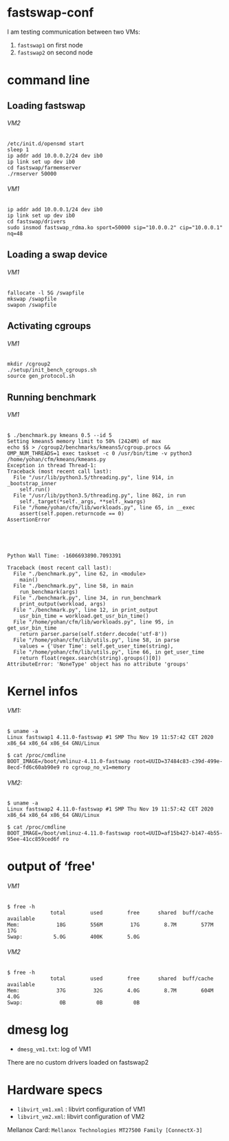 # fastswap-conf

I am testing communication between two VMs:
1. `fastswap1` on first node
2. `fastswap2` on second node

# command line

## Loading fastswap

###### VM2
```
/etc/init.d/opensmd start
sleep 1
ip addr add 10.0.0.2/24 dev ib0
ip link set up dev ib0
cd fastswap/farmemserver
./rmserver 50000
```

###### VM1
```
ip addr add 10.0.0.1/24 dev ib0
ip link set up dev ib0
cd fastswap/drivers
sudo insmod fastswap_rdma.ko sport=50000 sip="10.0.0.2" cip="10.0.0.1" nq=48
```

## Loading a swap device

###### VM1
```
fallocate -l 5G /swapfile
mkswap /swapfile
swapon /swapfile
```

## Activating cgroups

###### VM1
```
mkdir /cgroup2
./setup/init_bench_cgroups.sh
source gen_protocol.sh
```

## Running benchmark

###### VM1
```
$ ./benchmark.py kmeans 0.5 --id 5
Setting kmeans5 memory limit to 50% (2424M) of max
echo $$ > /cgroup2/benchmarks/kmeans5/cgroup.procs && OMP_NUM_THREADS=1 exec taskset -c 0 /usr/bin/time -v python3 /home/yohan/cfm/kmeans/kmeans.py
Exception in thread Thread-1:
Traceback (most recent call last):
  File "/usr/lib/python3.5/threading.py", line 914, in _bootstrap_inner
    self.run()
  File "/usr/lib/python3.5/threading.py", line 862, in run
    self._target(*self._args, **self._kwargs)
  File "/home/yohan/cfm/lib/workloads.py", line 65, in __exec
    assert(self.popen.returncode == 0)
AssertionError





Python Wall Time: -1606693890.7093391

Traceback (most recent call last):
  File "./benchmark.py", line 62, in <module>
    main()
  File "./benchmark.py", line 58, in main
    run_benchmark(args)
  File "./benchmark.py", line 34, in run_benchmark
    print_output(workload, args)
  File "./benchmark.py", line 12, in print_output
    usr_bin_time = workload.get_usr_bin_time()
  File "/home/yohan/cfm/lib/workloads.py", line 95, in get_usr_bin_time
    return parser.parse(self.stderr.decode('utf-8'))
  File "/home/yohan/cfm/lib/utils.py", line 58, in parse
    values = {'User Time': self.get_user_time(string),
  File "/home/yohan/cfm/lib/utils.py", line 66, in get_user_time
    return float(regex.search(string).groups()[0])
AttributeError: 'NoneType' object has no attribute 'groups'
```

# Kernel infos
 
###### VM1:
```
$ uname -a
Linux fastswap1 4.11.0-fastswap #1 SMP Thu Nov 19 11:57:42 CET 2020 x86_64 x86_64 x86_64 GNU/Linux
```
```
$ cat /proc/cmdline
BOOT_IMAGE=/boot/vmlinuz-4.11.0-fastswap root=UUID=37484c83-c39d-499e-8ecd-fd6c60ab90e9 ro cgroup_no_v1=memory
```

###### VM2:
```
$ uname -a
Linux fastswap2 4.11.0-fastswap #1 SMP Thu Nov 19 11:57:42 CET 2020 x86_64 x86_64 x86_64 GNU/Linux
```
```
$ cat /proc/cmdline
BOOT_IMAGE=/boot/vmlinuz-4.11.0-fastswap root=UUID=af15b427-b147-4b55-95ee-41cc859ced6f ro
```

# output of ‘free'

###### VM1
```
$ free -h
              total        used        free      shared  buff/cache   available
Mem:            18G        556M         17G        8.7M        577M         17G
Swap:          5.0G        400K        5.0G
```

###### VM2
```
$ free -h
              total        used        free      shared  buff/cache   available
Mem:            37G         32G        4.0G        8.7M        604M        4.0G
Swap:            0B          0B          0B
```

# dmesg log

* `dmesg_vm1.txt`: log of VM1

There are no custom drivers loaded on fastswap2

# Hardware specs

* `libvirt_vm1.xml` : libvirt configuration of VM1
* `libvirt_vm2.xml`: libvirt configuration of VM2

Mellanox Card: `Mellanox Technologies MT27500 Family [ConnectX-3]`
